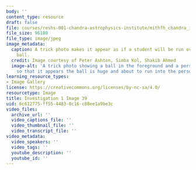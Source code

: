 ```yaml
---
body: ''
content_type: resource
draft: false
file: courses/reshs-001-chandra-astrophysics-institute/mithfh_chandra_inv1_trck1.jpg
file_size: 96180
file_type: image/jpeg
image_metadata:
  caption: A trick photo makes it appear as if a student will be run over by a giant
    ball.
  credit: Image courtesy of Peter Ashton, Simba Kol, Shakib Ahmed
  image-alt: 'A trick photo showing a ball in the foreground and a person in the background
    so that it appears the ball is huge and about to run into the person. '
learning_resource_types:
- Image Gallery
license: https://creativecommons.org/licenses/by-nc-sa/4.0/
resourcetype: Image
title: Investigation 1 Image 39
uid: 6c612775-ff55-4483-8c16-c88ee1a9be3c
video_files:
  archive_url: ''
  video_captions_file: ''
  video_thumbnail_file: ''
  video_transcript_file: ''
video_metadata:
  video_speakers: ''
  video_tags: ''
  youtube_description: ''
  youtube_id: ''
---
```

